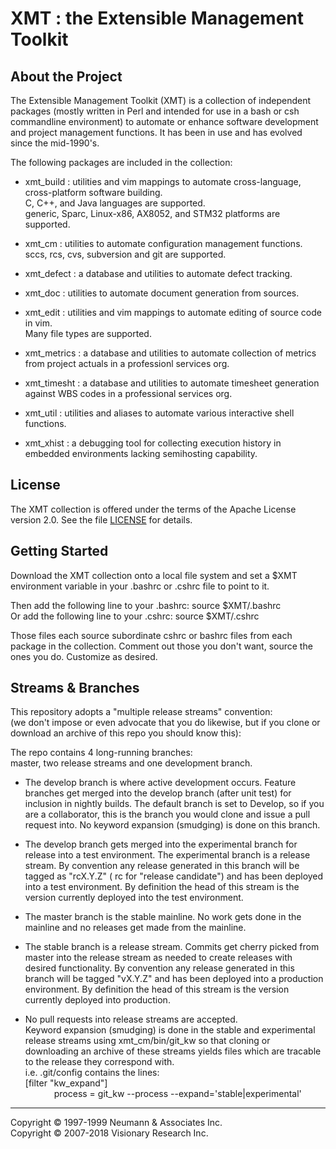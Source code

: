 # XMT : the Extensible Management Toolkit

## About the Project

The Extensible Management Toolkit (XMT) is a collection of independent packages
(mostly written in Perl and intended for use in a bash or csh commandline environment)
to automate or enhance software development and project management functions.
It has been in use and has evolved since the mid-1990's.

The following packages are included in the collection:
- xmt_build :
   utilities and vim mappings to automate cross-language, cross-platform software building.     
   C, C++, and Java languages are supported.     
   generic, Sparc, Linux-x86, AX8052, and STM32 platforms are supported.

- xmt_cm :
   utilities to automate configuration management functions.     
   sccs, rcs, cvs, subversion and git are supported.

- xmt_defect :
   a database and utilities to automate defect tracking.

- xmt_doc :
   utilities to automate document generation from sources.

- xmt_edit :
   utilities and vim mappings to automate editing of source code in vim.     
   Many file types are supported.

- xmt_metrics :
   a database and utilities to automate collection of metrics from project actuals in a professionl services org.

- xmt_timesht :
   a database and utilities to automate timesheet generation against WBS codes in a professional services org.

- xmt_util :
   utilities and aliases to automate various interactive shell functions.

- xmt_xhist :
   a debugging tool for collecting execution history in embedded environments lacking semihosting capability.

## License

The XMT collection is offered under the terms of the Apache License version 2.0.
See the file [LICENSE](LICENSE) for details.

## Getting Started

Download the XMT collection onto a local file system and set a $XMT environment
variable in your .bashrc or .cshrc file to point to it.     

Then add the following line to your .bashrc: source $XMT/.bashrc     
Or add the following line to your .cshrc:    source $XMT/.cshrc     

Those files each source subordinate cshrc or bashrc files from each package
in the collection.  Comment out those you don't want, source the ones you
do.  Customize as desired.

## Streams & Branches
This repository adopts a "multiple release streams" convention:     
(we don't impose or even advocate that you do likewise, but if you clone or
download an archive of this repo you should know this):

The repo contains 4 long-running branches:     
master, two release streams and one development branch.

- The develop branch is where active development occurs.  Feature branches
get merged into the develop branch (after unit test) for inclusion in nightly
builds.  The default branch is set to Develop, so if you are a collaborator,
this is the branch you would clone and issue a pull request into.  No keyword
expansion (smudging) is done on this branch.

- The develop branch gets merged into the experimental branch for release
into a test environment.  The experimental branch is a release stream. By
convention any release generated in this branch will be tagged as "rcX.Y.Z" 
( rc for "release candidate") and has been deployed into a test environment. By
definition the head of this stream is the version currently deployed into
the test environment.

- The master branch is the stable mainline.  No work gets done in the mainline
and no releases get made from the mainline.  

- The stable branch is a release stream.  Commits get cherry picked from
master into the release stream as needed to create releases with desired
functionality. By convention any release generated in this branch will be tagged
"vX.Y.Z" and has been deployed into a production environment. By definition
the head of this stream is the version currently deployed into production.

- No pull requests into release streams are accepted.   
Keyword expansion (smudging) is done in the stable and experimental release
streams using xmt_cm/bin/git_kw so that cloning or downloading an archive of
these streams yields files which are tracable to the release they correspond
with.     
i.e. .git/config contains the lines:     
[filter "kw_expand"]       
&ensp;&ensp;&ensp;&ensp;&ensp;&ensp; process = git_kw  --process --expand='stable|experimental'  


---------
Copyright &copy; 1997-1999 Neumann & Associates Inc.      
Copyright &copy; 2007-2018 Visionary Research Inc.        


